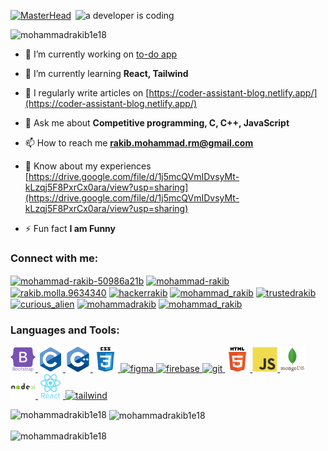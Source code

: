 [![MasterHead](https://i.ibb.co/PNzYX32/bannerr.png)](https://rishavchanda.io)
<img align="right" alt="a developer is coding" width="400" src="https://www.techbabble.zone/content/images/2021/07/46207-programmer-1.gif">

<p align="left"> <img src="https://komarev.com/ghpvc/?username=mohammadrakib1e18&label=Profile%20views&color=0e75b6&style=flat" alt="mohammadrakib1e18" /> </p>

- 🔭 I’m currently working on [to-do app](https://github.com/MohammadRakib1e18/to-do-app)

- 🌱 I’m currently learning **React, Tailwind**

- 📝 I regularly write articles on [https://coder-assistant-blog.netlify.app/](https://coder-assistant-blog.netlify.app/)

- 💬 Ask me about **Competitive programming, C, C++, JavaScript**

- 📫 How to reach me **rakib.mohammad.rm@gmail.com**

- 📄 Know about my experiences [https://drive.google.com/file/d/1j5mcQVmIDvsyMt-kLzqj5F8PxrCx0ara/view?usp=sharing](https://drive.google.com/file/d/1j5mcQVmIDvsyMt-kLzqj5F8PxrCx0ara/view?usp=sharing)

- ⚡ Fun fact **I am Funny**

<h3 align="left">Connect with me:</h3>
<p align="left">
<a href="https://linkedin.com/in/mohammad-rakib-50986a21b" target="blank"><img align="center" src="https://raw.githubusercontent.com/rahuldkjain/github-profile-readme-generator/master/src/images/icons/Social/linked-in-alt.svg" alt="mohammad-rakib-50986a21b" height="30" width="40" /></a>
<a href="https://stackoverflow.com/users/mohammad-rakib" target="blank"><img align="center" src="https://raw.githubusercontent.com/rahuldkjain/github-profile-readme-generator/master/src/images/icons/Social/stack-overflow.svg" alt="mohammad-rakib" height="30" width="40" /></a>
<a href="https://fb.com/rakib.molla.9634340" target="blank"><img align="center" src="https://raw.githubusercontent.com/rahuldkjain/github-profile-readme-generator/master/src/images/icons/Social/facebook.svg" alt="rakib.molla.9634340" height="30" width="40" /></a>
<a href="https://instagram.com/hackerrakib" target="blank"><img align="center" src="https://raw.githubusercontent.com/rahuldkjain/github-profile-readme-generator/master/src/images/icons/Social/instagram.svg" alt="hackerrakib" height="30" width="40" /></a>
<a href="https://www.codechef.com/users/mohammad_rakib" target="blank"><img align="center" src="https://cdn.jsdelivr.net/npm/simple-icons@3.1.0/icons/codechef.svg" alt="mohammad_rakib" height="30" width="40" /></a>
<a href="https://www.hackerrank.com/trustedrakib" target="blank"><img align="center" src="https://raw.githubusercontent.com/rahuldkjain/github-profile-readme-generator/master/src/images/icons/Social/hackerrank.svg" alt="trustedrakib" height="30" width="40" /></a>
<a href="https://codeforces.com/profile/curious_alien" target="blank"><img align="center" src="https://raw.githubusercontent.com/rahuldkjain/github-profile-readme-generator/master/src/images/icons/Social/codeforces.svg" alt="curious_alien" height="30" width="40" /></a>
<a href="https://www.leetcode.com/mohammadrakib" target="blank"><img align="center" src="https://raw.githubusercontent.com/rahuldkjain/github-profile-readme-generator/master/src/images/icons/Social/leet-code.svg" alt="mohammadrakib" height="30" width="40" /></a>
<a href="https://www.hackerearth.com/mohammad_rakib" target="blank"><img align="center" src="https://raw.githubusercontent.com/rahuldkjain/github-profile-readme-generator/master/src/images/icons/Social/hackerearth.svg" alt="mohammad_rakib" height="30" width="40" /></a>
</p>

<h3 align="left">Languages and Tools:</h3>
<p align="left"> <a href="https://getbootstrap.com" target="_blank" rel="noreferrer"> <img src="https://raw.githubusercontent.com/devicons/devicon/master/icons/bootstrap/bootstrap-plain-wordmark.svg" alt="bootstrap" width="40" height="40"/> </a> <a href="https://www.cprogramming.com/" target="_blank" rel="noreferrer"> <img src="https://raw.githubusercontent.com/devicons/devicon/master/icons/c/c-original.svg" alt="c" width="40" height="40"/> </a> <a href="https://www.w3schools.com/cpp/" target="_blank" rel="noreferrer"> <img src="https://raw.githubusercontent.com/devicons/devicon/master/icons/cplusplus/cplusplus-original.svg" alt="cplusplus" width="40" height="40"/> </a> <a href="https://www.w3schools.com/css/" target="_blank" rel="noreferrer"> <img src="https://raw.githubusercontent.com/devicons/devicon/master/icons/css3/css3-original-wordmark.svg" alt="css3" width="40" height="40"/> </a> <a href="https://www.figma.com/" target="_blank" rel="noreferrer"> <img src="https://www.vectorlogo.zone/logos/figma/figma-icon.svg" alt="figma" width="40" height="40"/> </a> <a href="https://firebase.google.com/" target="_blank" rel="noreferrer"> <img src="https://www.vectorlogo.zone/logos/firebase/firebase-icon.svg" alt="firebase" width="40" height="40"/> </a> <a href="https://git-scm.com/" target="_blank" rel="noreferrer"> <img src="https://www.vectorlogo.zone/logos/git-scm/git-scm-icon.svg" alt="git" width="40" height="40"/> </a> <a href="https://www.w3.org/html/" target="_blank" rel="noreferrer"> <img src="https://raw.githubusercontent.com/devicons/devicon/master/icons/html5/html5-original-wordmark.svg" alt="html5" width="40" height="40"/> </a> <a href="https://developer.mozilla.org/en-US/docs/Web/JavaScript" target="_blank" rel="noreferrer"> <img src="https://raw.githubusercontent.com/devicons/devicon/master/icons/javascript/javascript-original.svg" alt="javascript" width="40" height="40"/> </a> <a href="https://www.mongodb.com/" target="_blank" rel="noreferrer"> <img src="https://raw.githubusercontent.com/devicons/devicon/master/icons/mongodb/mongodb-original-wordmark.svg" alt="mongodb" width="40" height="40"/> </a> <a href="https://nodejs.org" target="_blank" rel="noreferrer"> <img src="https://raw.githubusercontent.com/devicons/devicon/master/icons/nodejs/nodejs-original-wordmark.svg" alt="nodejs" width="40" height="40"/> </a> <a href="https://reactjs.org/" target="_blank" rel="noreferrer"> <img src="https://raw.githubusercontent.com/devicons/devicon/master/icons/react/react-original-wordmark.svg" alt="react" width="40" height="40"/> </a> <a href="https://tailwindcss.com/" target="_blank" rel="noreferrer"> <img src="https://www.vectorlogo.zone/logos/tailwindcss/tailwindcss-icon.svg" alt="tailwind" width="40" height="40"/> </a> </p>

<p><img align="left" src="https://github-readme-stats.vercel.app/api/top-langs?username=mohammadrakib1e18&show_icons=true&locale=en&layout=compact&theme=tokyonight" alt="mohammadrakib1e18" /></p>

<p>&nbsp;<img align="center" src="https://github-readme-stats.vercel.app/api?username=mohammadrakib1e18&show_icons=true&locale=en&theme=tokyonight" alt="mohammadrakib1e18" /></p>

<p><img align="center" src="https://github-readme-streak-stats.herokuapp.com/?user=mohammadrakib1e18&&theme=tokyonight" alt="mohammadrakib1e18" /></p>
